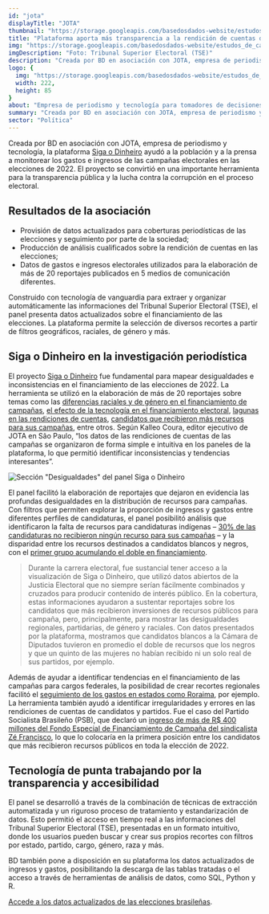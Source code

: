 ```yaml
---
id: "jota"
displayTitle: "JOTA"
thumbnail: "https://storage.googleapis.com/basedosdados-website/estudos_de_caso/thumbnails/thumbnail_estudo_de_caso_jota.png"
title: "Plataforma aporta más transparencia a la rendición de cuentas de candidaturas y partidos en las Elecciones 2022"
img: "https://storage.googleapis.com/basedosdados-website/estudos_de_caso/imagens/estudo_de_caso_jota.png"
imgDescription: "Foto: Tribunal Superior Electoral (TSE)"
description: "Creada por BD en asociación con JOTA, empresa de periodismo y tecnología, la plataforma Siga o Dinheiro ayudó a la población y la prensa a monitorear el financiamiento de campañas electorales en las elecciones de 2022. El proyecto se convirtió en una importante herramienta para la transparencia pública y la lucha contra la corrupción en el proceso electoral."
logo: {
  img: "https://storage.googleapis.com/basedosdados-website/estudos_de_caso/logos/jota.svg",
  width: 222,
  height: 85
}
about: "Empresa de periodismo y tecnología para tomadores de decisiones cuya misión es hacer que las instituciones brasileñas sean más transparentes y predecibles."
summary: "Creada por BD en asociación con JOTA, empresa de periodismo y tecnología, la plataforma Siga o Dinheiro ayudó a la población y la prensa a monitorear el financiamiento de campañas electorales en las elecciones de 2022. El proyecto se convirtió en una importante herramienta para la transparencia pública y la lucha contra la corrupción en el proceso electoral."
sector: "Política"
---
```


Creada por BD en asociación con JOTA, empresa de periodismo y tecnología, la plataforma [Siga o Dinheiro](https://sigaodinheiro.org/) ayudó a la población y a la prensa a monitorear los gastos e ingresos de las campañas electorales en las elecciones de 2022. El proyecto se convirtió en una importante herramienta para la transparencia pública y la lucha contra la corrupción en el proceso electoral.

## Resultados de la asociación

- Provisión de datos actualizados para coberturas periodísticas de las elecciones y seguimiento por parte de la sociedad;
- Producción de análisis cualificados sobre la rendición de cuentas en las elecciones;
- Datos de gastos e ingresos electorales utilizados para la elaboración de más de 20 reportajes publicados en 5 medios de comunicación diferentes.

Construido con tecnología de vanguardia para extraer y organizar automáticamente las informaciones del Tribunal Superior Electoral (TSE), el panel presenta datos actualizados sobre el financiamiento de las elecciones. La plataforma permite la selección de diversos recortes a partir de filtros geográficos, raciales, de género y más.

## Siga o Dinheiro en la investigación periodística

El proyecto [Siga o Dinheiro](https://sigaodinheiro.org/) fue fundamental para mapear desigualdades e inconsistencias en el financiamiento de las elecciones de 2022. La herramienta se utilizó en la elaboración de más de 20 reportajes sobre temas como las [diferencias raciales y de género en el financiamiento de campañas](https://www.jota.info/eleicoes/candidatos-brancos-a-camara-tiveram-em-media-o-dobro-de-recursos-dos-pretos-05102022), [el efecto de la tecnología en el financiamiento electoral](https://www.jota.info/opiniao-e-analise/colunas/siga-o-dinheiro/o-efeito-da-tecnologia-sobre-o-financiamento-eleitoral-30082022), [lagunas en las rendiciones de cuentas](https://www.jota.info/eleicoes/contas-de-campanha-mostravam-que-candidato-a-deputado-teria-recebido-r-400-milhoes-30082022), [candidatos que recibieron más recursos para sus campañas](https://www.jota.info/eleicoes/quem-sao-os-candidatos-a-deputado-que-mais-receberam-recursos-de-campanha-10092022), entre otros. Según Kalleo Coura, editor ejecutivo de JOTA en São Paulo, “los datos de las rendiciones de cuentas de las campañas se organizaron de forma simple e intuitiva en los paneles de la plataforma, lo que permitió identificar inconsistencias y tendencias interesantes”.

![Sección "Desigualdades" del panel Siga o Dinheiro](https://storage.googleapis.com/basedosdados-website/estudos_de_caso/paineis/painel_siga_o_dinheiro.png)

El panel facilitó la elaboración de reportajes que dejaron en evidencia las profundas desigualdades en la distribución de recursos para campañas. Con filtros que permiten explorar la proporción de ingresos y gastos entre diferentes perfiles de candidaturas, el panel posibilitó análisis que identificaron la falta de recursos para candidaturas indígenas – [30% de las candidaturas no recibieron ningún recurso para sus campañas](https://www.jota.info/eleicoes/30-das-candidatas-indigenas-a-camara-nao-receberam-recursos-para-campanha-30092022) – y la disparidad entre los recursos destinados a candidatos blancos y negros, con el [primer grupo acumulando el doble en financiamiento](https://www.jota.info/eleicoes/candidatos-brancos-a-camara-tiveram-em-media-o-dobro-de-recursos-dos-pretos-05102022).

<Blockquote caption="Letícia Paiva, Reportera de JOTA">
Durante la carrera electoral, fue sustancial tener acceso a la visualización de Siga o Dinheiro, que utilizó datos abiertos de la Justicia Electoral que no siempre serían fácilmente combinados y cruzados para producir contenido de interés público. En la cobertura, estas informaciones ayudaron a sustentar reportajes sobre los candidatos que más recibieron inversiones de recursos públicos para campaña, pero, principalmente, para mostrar las desigualdades regionales, partidarias, de género y raciales. Con datos presentados por la plataforma, mostramos que candidatos blancos a la Cámara de Diputados tuvieron en promedio el doble de recursos que los negros y que un quinto de las mujeres no habían recibido ni un solo real de sus partidos, por ejemplo.
</Blockquote>

Además de ayudar a identificar tendencias en el financiamiento de las campañas para cargos federales, la posibilidad de crear recortes regionales facilitó el [seguimiento de los gastos en estados como Roraima](https://folhabv.com.br/noticia/ELEIcOES-2022/ELEIcOES-2022/Saiba-quem-recebeu-os-valores-mais-altos-para-fazer-campanha-em-RR/90559), por ejemplo. La herramienta también ayudó a identificar irregularidades y errores en las rendiciones de cuentas de candidatos y partidos. Fue el caso del Partido Socialista Brasileño (PSB), que declaró un [ingreso de más de R$ 400 millones del Fondo Especial de Financiamiento de Campaña del sindicalista Zé Francisco](https://www.jota.info/eleicoes/contas-de-campanha-mostravam-que-candidato-a-deputado-teria-recebido-r-400-milhoes-30082022), lo que lo colocaría en la primera posición entre los candidatos que más recibieron recursos públicos en toda la elección de 2022.

## Tecnología de punta trabajando por la transparencia y accesibilidad

El panel se desarrolló a través de la combinación de técnicas de extracción automatizada y un riguroso proceso de tratamiento y estandarización de datos. Esto permitió el acceso en tiempo real a las informaciones del Tribunal Superior Electoral (TSE), presentadas en un formato intuitivo, donde los usuarios pueden buscar y crear sus propios recortes con filtros por estado, partido, cargo, género, raza y más.

BD también pone a disposición en su plataforma los datos actualizados de ingresos y gastos, posibilitando la descarga de las tablas tratadas o el acceso a través de herramientas de análisis de datos, como SQL, Python y R.

[Accede a los datos actualizados de las elecciones brasileñas](https://basedosdados.org/dataset/eef764df-bde8-4905-b115-6fc23b6ba9d6?table=2e204854-e453-4257-9fef-5e10f3ff1f56).
